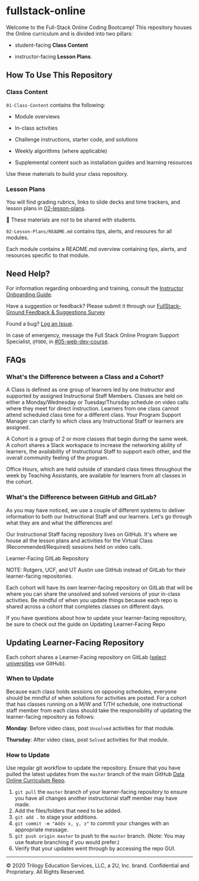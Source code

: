# fullstack-online

Welcome to the Full-Stack Online Coding Bootcamp! This repository houses the Online curriculum and is divided into two pillars:

* student-facing **Class Content**

* instructor-facing **Lesson Plans**. 


## How To Use This Repository

### Class Content

`01-Class-Content` contains the following: 

* Module overviews

* In-class activities

* Challenge instructions, starter code, and solutions

* Weekly algorithms (where applicable)

* Supplemental content such as installation guides and learning resources

Use these materials to build your class repository.


### Lesson Plans

You will find grading rubrics, links to slide decks and time trackers, and lesson plans in [02-lesson-plans](02-lesson-plans). 

📝 These materials are _not_ to be shared with students. 

`02-Lesson-Plans/README.md` contains tips, alerts, and resoures for all modules. 

Each module contains a README.md overview containing tips, alerts, and resources specific to that module. 


## Need Help?

For information regarding onboarding and training, consult the [Instructor Onboarding Guide](https://coding-bootcamp-instructor-onboarding-prework.readthedocs-hosted.com/en/latest/).

Have a suggestion or feedback? Please submit it through our [FullStack-Ground Feedback & Suggestions Survey](@TODO)

Found a bug? [Log an Issue](https://github.com/coding-boot-camp/fullstack-online/issues).

In case of emergency, message the Full Stack Online Program Support Specialist, `@TODO`, in [#05-web-dev-course](https://trilogyed-instruction.slack.com/messages/C1073F9N0/).


## FAQs

### What's the Difference between a Class and a Cohort?

A Class is defined as one group of learners led by one Instructor and supported by assigned Instructional Staff Members. Classes are held on either a Monday/Wednesday or Tuesday/Thursday schedule on video calls where they meet for direct instruction. Learners from one class cannot attend scheduled class time for a different class. Your Program Support Manager can clarify to which class any Instructional Staff or learners are assigned.

A Cohort is a group of 2 or more classes that begin during the same week. A cohort shares a Slack workspace to increase the networking ability of learners, the availability of Instructional Staff to support each other, and the overall community feeling of the program.

Office Hours, which are held outside of standard class times throughout the week by Teaching Assistants, are available for learners from all classes in the cohort.


### What's the Difference between GitHub and GitLab?
As you may have noticed, we use a couple of different systems to deliver information to both our Instructional Staff and our learners. Let's go through what they are and what the differences are!

Our Instructional Staff facing repository lives on GitHub. It's where we house all the lesson plans and activities for the Virtual Class (Recommended/Required) sessions held on video calls.

Learner-Facing GitLab Repository

NOTE: Rutgers, UCF, and UT Austin use GitHub instead of GitLab for their learner-facing repositories.

Each cohort will have its own learner-facing repository on GitLab that will be where you can share the unsolved and solved versions of your in-class activities. Be mindful of when you update things because each repo is shared across a cohort that completes classes on different days.

If you have questions about how to update your learner-facing repository, be sure to check out the guide on Updating Learner-Facing Repo


## Updating Learner-Facing Repository

Each cohort shares a Learner-Facing repository on GitLab ([select universities](./github-gitlab.md) use GitHub). 

### When to Update

Because each class holds sessions on opposing schedules, everyone should be mindful of when solutions for activities are posted. For a cohort that has classes running on a M/W and T/TH schedule, one instructional staff member from each class should take the responsibility of updating the learner-facing repository as follows: 

**Monday**: Before video class, post `Unsolved` activities for that module. 

**Thursday**: After video class, post `Solved` activities for that module. 


### How to Update

Use regular git workflow to update the repository. Ensure that you have pulled the latest updates from the `master` branch of the main GitHub [Data Online Curriculum Repo](https://github.com/coding-boot-camp/DataViz-Online). 

1. `git pull` the `master` branch of your learner-facing repository to ensure you have all changes another instructional staff member may have made. 
2. Add the files/folders that need to be added. 
3. `git add .` to stage your additions. 
4. `git commit -m "Adds x, y, z"` to commit your changes with an appropriate message. 
5. `git push origin master` to push to the `master` branch. (Note: You may use feature branching if you would prefer.)
6. Verify that your updates went through by accessing the repo GUI. 



---
© 2020 Trilogy Education Services, LLC, a 2U, Inc. brand.  Confidential and Proprietary.  All Rights Reserved.


